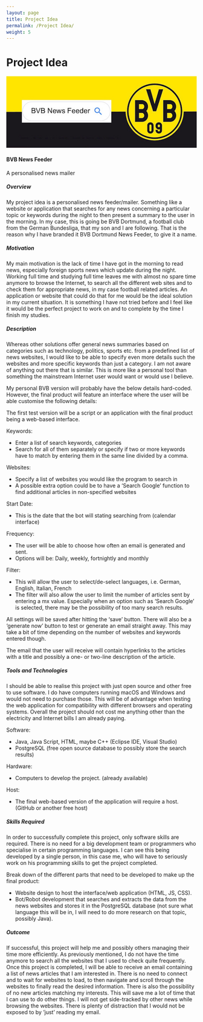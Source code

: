 ```yaml
---
layout: page
title: Project Idea
permalink: /Project Idea/
weight: 5
---
```


# **Project Idea**

<img src="https://raw.githubusercontent.com/Miromat/miromat.github.io/master/assets/bvb.jpg" width="870">

#### **BVB News Feeder**
A personalised news mailer


##### **Overview**

My project idea is a personalised news feeder/mailer. Something like a website or application that searches for any news concerning a particular topic or keywords during the night to then present a summary to the user in the morning. In my case, this is going be BVB Dortmund, a football club from the German Bundesliga, that my son and I are following. That is the reason why I have branded it BVB Dortmund News Feeder, to give it a name.


##### **Motivation**

My main motivation is the lack of time I have got in the morning to read news, especially foreign sports news which update during the night. Working full time and studying full time leaves me with almost no spare time anymore to browse the Internet, to search all the different web sites and to check them for appropriate news, in my case football related articles. An application or website that could do that for me would be the ideal solution in my current situation. It is something I have not tried before and I feel like it would be the perfect project to work on and to complete by the time I finish my studies.


##### **Description**

Whereas other solutions offer general news summaries based on categories such as technology, politics, sports etc. from a predefined list of news websites, I would like to be able to specify even more details such the websites and more specific keywords than just a category. I am not aware of anything out there that is similar. This is more like a personal tool than something the mainstream Internet user would want or would use I believe.

My personal BVB version will probably have the below details hard-coded. However, the final product will feature an interface where the user will be able customise the following details:

The first test version will be a script or an application with the final product being a web-based interface.

Keywords:

* Enter a list of search keywords, categories
* Search for all of them separately or specify if two or more keywords have to match by entering them in the same line divided by a comma.

Websites:

*	Specify a list of websites you would like the program to search in
*	A possible extra option could be to have a ‘Search Google’ function to find additional articles in non-specified websites

Start Date:

*	This is the date that the bot will stating searching from (calendar interface)

 Frequency:

*	The user will be able to choose how often an email is generated and sent.
*	Options will be: Daily, weekly, fortnightly and monthly

Filter:

*	This will allow the user to select/de-select languages, i.e. German, English, Italian, French
*	The filter will also allow the user to limit the number of articles sent by entering a mx value. Especially when an option such as ‘Search Google’ is selected, there may be the possibility of too many search results.

All settings will be saved after hitting the ‘save’ button. There will also be a ‘generate now’ button to test or generate an email straight away. This may take a bit of time depending on the number of websites and keywords entered though.

The email that the user will receive will contain hyperlinks to the articles with a title and possibly a one- or two-line description of the article.


##### **Tools and Technologies**

I should be able to realise this project with just open source and other free to use software.
I do have computers running macOS and Windows and would not need to purchase those.
This will be of advantage when testing the web application for compatibility with different browsers and operating systems. Overall the project should not cost me anything other than the electricity and Internet bills I am already paying.

Software:

*	Java, Java Script, HTML, maybe C++ (Eclipse IDE, Visual Studio)
*	PostgreSQL (free open source database to possibly store the search results)

Hardware:

*	Computers to develop the project. (already available)

Host:

*	The final web-based version of the application will require a host. (GitHub or another free host)


##### **Skills Required**

In order to successfully complete this project, only software skills are required. There is no need for a big development team or programmers who specialise in certain programming languages. I can see this being developed by a single person, in this case me, who will have to seriously work on his programming skills to get the project completed.

Break down of the different parts that need to be developed to make up the final product:

*	Website design to host the interface/web application (HTML, JS, CSS).
*	Bot/Robot development that searches and extracts the data from the news websites and stores it in the PostgreSQL database (not sure what language this will be in, I will need to do more research on that topic, possibly Java).


##### **Outcome**

If successful, this project will help me and possibly others managing their time more efficiently. As previously mentioned, I do not have the time anymore to search all the websites that I used to check quite frequently. Once this project is completed, I will be able to receive an email containing a list of news articles that I am interested in. There is no need to connect and to wait for websites to load, to then navigate and scroll through the websites to finally read the desired information. There is also the possibility of no new articles matching my interests. This will save me a lot of time that I can use to do other things. I will not get side-tracked by other news while browsing the websites. There is plenty of distraction that I would not be exposed to by ’just’ reading my email.

